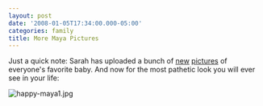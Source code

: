 ```yaml
---
layout: post
date: '2008-01-05T17:34:00.000-05:00'
categories: family
title: More Maya Pictures
---
```


Just a quick note: Sarah has uploaded a bunch of [new](/gallery2/v/MayaGraceFirstDays/?g2_page=5) [pictures](/gallery2/v/MayaGraceFirstDays/?g2_page=6) of everyone's favorite baby. And now for the most pathetic look you will ever see in your life:



![happy-maya1.jpg](/assets/2008/happy-maya1.jpg)